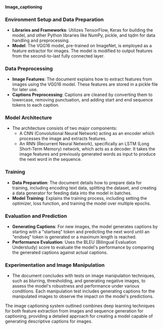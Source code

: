#### Image_captioning

### Environment Setup and Data Preparation
- **Libraries and Frameworks**: Utilizes TensorFlow, Keras for building the model, and other Python libraries like NumPy, pickle, and tqdm for data handling and preprocessing.
- **Model**: The VGG16 model, pre-trained on ImageNet, is employed as a feature extractor for images. The model is modified to output features from the second-to-last fully connected layer.

### Data Preprocessing
- **Image Features**: The document explains how to extract features from images using the VGG16 model. These features are stored in a pickle file for later use.
- **Captions Preprocessing**: Captions are cleaned by converting them to lowercase, removing punctuation, and adding start and end sequence tokens to each caption.

### Model Architecture
- The architecture consists of two major components: 
  - A CNN (Convolutional Neural Network) acting as an encoder which processes the image and extracts features.
  - An RNN (Recurrent Neural Network), specifically an LSTM (Long Short-Term Memory) network, which acts as a decoder. It takes the image features and previously generated words as input to produce the next word in the sequence.

### Training
- **Data Preparation**: The document details how to prepare data for training, including encoding text data, splitting the dataset, and creating a data generator for feeding data into the model in batches.
- **Model Training**: Explains the training process, including setting the optimizer, loss function, and training the model over multiple epochs.

### Evaluation and Prediction
- **Generating Captions**: For new images, the model generates captions by starting with a "startseq" token and predicting the next word until an "endseq" token is generated or a maximum length is reached.
- **Performance Evaluation**: Uses the BLEU (Bilingual Evaluation Understudy) score to evaluate the model's performance by comparing the generated captions against actual captions.

### Experimentation and Image Manipulation
- The document concludes with tests on image manipulation techniques, such as blurring, thresholding, and generating negative images, to assess the model's robustness and performance under various conditions. Each manipulation test includes generating captions for the manipulated images to observe the impact on the model's predictions.

The image captioning system outlined combines deep learning techniques for both feature extraction from images and sequence generation for captioning, providing a detailed approach for creating a model capable of generating descriptive captions for images.
